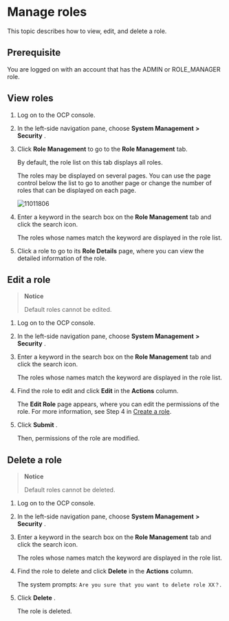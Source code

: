 Manage roles
=================================

This topic describes how to view, edit, and delete a role.

**Prerequisite**
-------------------------------------

You are logged on with an account that has the ADMIN or ROLE_MANAGER role.

View roles
-------------------------------

1. Log on to the OCP console.

2. In the left-side navigation pane, choose **System Management** **\>** **Security** .

3. Click **Role Management** to go to the **Role Management** tab.

   By default, the role list on this tab displays all roles.

   The roles may be displayed on several pages. You can use the page control below the list to go to another page or change the number of roles that can be displayed on each page.

   ![11011806](https://help-static-aliyun-doc.aliyuncs.com/assets/img/en-US/1114306461/p346479.png)

4. Enter a keyword in the search box on the **Role Management** tab and click the search icon.

   The roles whose names match the keyword are displayed in the role list.

5. Click a role to go to its **Role Details** page, where you can view the detailed information of the role.

Edit a role
--------------------------------

> **Notice**
>
> Default roles cannot be edited.

1. Log on to the OCP console.

2. In the left-side navigation pane, choose **System Management** **\>** **Security** .

3. Enter a keyword in the search box on the **Role Management** tab and click the search icon.

   The roles whose names match the keyword are displayed in the role list.

4. Find the role to edit and click **Edit** in the **Actions** column.

   The **Edit Role** page appears, where you can edit the permissions of the role. For more information, see Step 4 in [Create a role](2.create-a-role.md).

5. Click **Submit** .

   Then, permissions of the role are modified.

Delete a role
----------------------------------

> **Notice**
>
> Default roles cannot be deleted.

1. Log on to the OCP console.

2. In the left-side navigation pane, choose **System Management** **\>** **Security** .

3. Enter a keyword in the search box on the **Role Management** tab and click the search icon.

   The roles whose names match the keyword are displayed in the role list.

4. Find the role to delete and click **Delete** in the **Actions** column.

   The system prompts: `Are you sure that you want to delete role XX？`.

5. Click **Delete** .

   The role is deleted.
